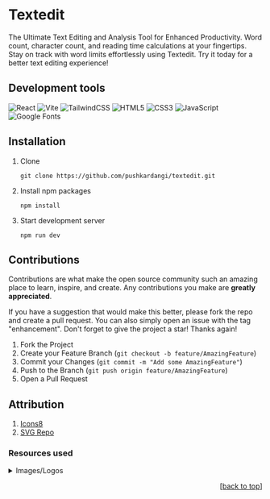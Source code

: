<a name="readme-top"></a>

# Textedit

The Ultimate Text Editing and Analysis Tool for Enhanced Productivity. Word count, character count, and reading time calculations at your fingertips. Stay on track with word limits effortlessly using Textedit. Try it today for a better text editing experience!

## Development tools

![React](https://img.shields.io/badge/react-%2320232a.svg?style=for-the-badge&logo=react&logoColor=%2361DAFB)
![Vite](https://img.shields.io/badge/vite-%23646CFF.svg?style=for-the-badge&logo=vite&logoColor=white)
![TailwindCSS](https://img.shields.io/badge/tailwindcss-%2338B2AC.svg?style=for-the-badge&logo=tailwind-css&logoColor=white)
![HTML5](https://img.shields.io/badge/html5-%23E34F26.svg?style=for-the-badge&logo=html5&logoColor=white)
![CSS3](https://img.shields.io/badge/css3-%231572B6.svg?style=for-the-badge&logo=css3&logoColor=white)
![JavaScript](https://img.shields.io/badge/javascript-%23323330.svg?style=for-the-badge&logo=javascript&logoColor=%23F7DF1E)
![Google Fonts](https://img.shields.io/badge/google_fonts-4285F4?style=for-the-badge&logo=google&logoColor=white)

## Installation

1. Clone

   ```github
   git clone https://github.com/pushkardangi/textedit.git
   ```

2. Install npm packages

   ```npm
   npm install
   ```

3. Start development server

   ```npm
   npm run dev
   ```

## Contributions

Contributions are what make the open source community such an amazing place to learn, inspire, and create. Any contributions you make are **greatly appreciated**.

If you have a suggestion that would make this better, please fork the repo and create a pull request. You can also simply open an issue with the tag "enhancement".
Don't forget to give the project a star! Thanks again!

1. Fork the Project
2. Create your Feature Branch (`git checkout -b feature/AmazingFeature`)
3. Commit your Changes (`git commit -m "Add some AmazingFeature"`)
4. Push to the Branch (`git push origin feature/AmazingFeature`)
5. Open a Pull Request

## Attribution

1. [Icons8](https://icons8.com/)
2. [SVG Repo](https://www.svgrepo.com/)

### Resources used

<details>
  <summary>Images/Logos</summary>
  <ol>
    <li><a href="https://www.svgrepo.com/svg/486890/undo">Undo</a></li>
    <li><a href="https://www.svgrepo.com/svg/486811/redo">Redo</a></li>
    <li><a href="https://icons8.com/icons/set/copy-text">Copy text</a></li>
    <li><a href="https://icons8.com/icons/set/delete">Clear text</a></li>
  </ol>
</details>

<p align="right">[<a href="#readme-top">back to top</a>]</p>
